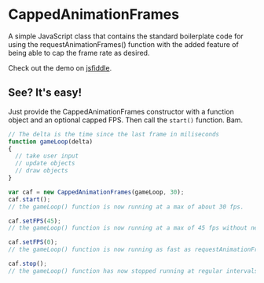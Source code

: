 # CappedAnimationFrames
A simple JavaScript class that contains the standard boilerplate code for using the requestAnimationFrames() function with the added feature of being able to cap the frame rate as desired.

Check out the demo on [jsfiddle](https://jsfiddle.net/iAmMortos/8boxnr25/show/).

## See? It's easy!
Just provide the CappedAnimationFrames constructor with a function object and an optional capped FPS. Then call the `start()` function. Bam.
```js
// The delta is the time since the last frame in miliseconds
function gameLoop(delta)
{
  // take user input
  // update objects
  // draw objects
}

var caf = new CappedAnimationFrames(gameLoop, 30);
caf.start();
// the gameLoop() function is now running at a max of about 30 fps.

caf.setFPS(45);
// the gameLoop() function is now running at a max of 45 fps without needing to be stopped. (is that a thing people need? changing fps on the fly? *shrug*)

caf.setFPS(0);
// the gameLoop() function is now running as fast as requestAnimationFrame() will allow (probably about 60 fps)

caf.stop();
// the gameLoop() function has now stopped running at regular intervals.
```
